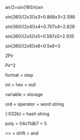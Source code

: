 an/2=sin(180/n)xn

sin(360/(2x3))x3=0.866x3=2.598

sin(360/(2x4))x4=0.707x4=2.828

sin(360/(2x5))x5=0.587x5=2.935

sin(360/(2x6))x6=0.5x6=3

2Pir

Pir^2

format = step

int = hex = null

variable = storage

ord = operator = word string

{:032b} = hash string

poly = 04c11db7 = 5

<> = shift = and
